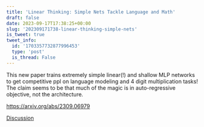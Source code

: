 ```yaml
---
title: 'Linear Thinking: Simple Nets Tackle Language and Math'
draft: false
date: 2023-09-17T17:38:25+00:00
slug: '202309171738-linear-thinking-simple-nets'
is_tweet: true
tweet_info:
  id: '1703357732877996453'
  type: 'post'
  is_thread: False
---
```




This new paper trains extremely simple linear(!) and shallow MLP networks to get competitive ppl on language modeling and 4 digit multiplication tasks! The claim seems to be that much of the magic is in auto-regressive objective, not the architecture.

<https://arxiv.org/abs/2309.06979>

[Discussion](https://x.com/sytelus/status/1703357732877996453)
